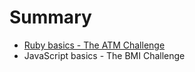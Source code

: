 # Summary

* [Ruby basics - The ATM Challenge](atm_challenge/atm_challenge.md)
* JavaScript basics - The BMI Challenge

